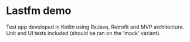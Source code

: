 # Lastfm demo

Test app developed in Kotlin using RxJava, Retrofit and MVP architecture.  
Unit and UI tests included (should be ran on the 'mock' variant).
